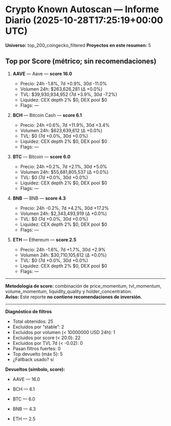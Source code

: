 # Crypto Known Autoscan — Informe Diario (2025-10-28T17:25:19+00:00 UTC)

**Universo:** top_200_coingecko_filtered
**Proyectos en este resumen:** 5

## Top por Score (métrico; sin recomendaciones)

1. **AAVE** — Aave — **score 16.0**
   - Precio: 24h -1.8%, 7d +0.9%, 30d -11.0%
   - Volumen 24h: $263,626,281 (Δ +0.0%)
   - TVL: $39,930,934,952 (7d +3.9%, 30d -7.2%)
   - Liquidez: CEX depth 2% $0, DEX pool $0
   - Flags: —

2. **BCH** — Bitcoin Cash — **score 6.1**
   - Precio: 24h +0.6%, 7d +11.9%, 30d +3.4%
   - Volumen 24h: $623,639,612 (Δ +0.0%)
   - TVL: $0 (7d +0.0%, 30d +0.0%)
   - Liquidez: CEX depth 2% $0, DEX pool $0
   - Flags: —

3. **BTC** — Bitcoin — **score 6.0**
   - Precio: 24h +0.2%, 7d +2.1%, 30d +5.0%
   - Volumen 24h: $55,681,805,537 (Δ +0.0%)
   - TVL: $0 (7d +0.0%, 30d +0.0%)
   - Liquidez: CEX depth 2% $0, DEX pool $0
   - Flags: —

4. **BNB** — BNB — **score 4.3**
   - Precio: 24h -0.2%, 7d +4.2%, 30d +17.2%
   - Volumen 24h: $2,343,493,919 (Δ +0.0%)
   - TVL: $0 (7d +0.0%, 30d +0.0%)
   - Liquidez: CEX depth 2% $0, DEX pool $0
   - Flags: —

5. **ETH** — Ethereum — **score 2.5**
   - Precio: 24h -1.6%, 7d +1.7%, 30d +2.9%
   - Volumen 24h: $30,710,105,612 (Δ +0.0%)
   - TVL: $0 (7d +0.0%, 30d +0.0%)
   - Liquidez: CEX depth 2% $0, DEX pool $0
   - Flags: —


---

**Metodología de score:** combinación de price_momentum, tvl_momentum, volume_momentum, liquidity_quality y holder_concentration.  
**Aviso:** Este reporte **no contiene recomendaciones de inversión**.


---
**Diagnóstico de filtros**

- Total obtenidos: 25
- Excluidos por “stable”: 2
- Excluidos por volumen (< 10000000 USD 24h): 1
- Excluidos por score (< 20.0): 22
- Excluidos por TVL 7d (< -0.02): 0
- Pasan filtros fuertes: 0
- Top devuelto (máx 5): 5
- ¿Fallback usado? sí


**Devueltos (símbolo, score):**

- AAVE — 16.0

- BCH — 6.1

- BTC — 6.0

- BNB — 4.3

- ETH — 2.5


